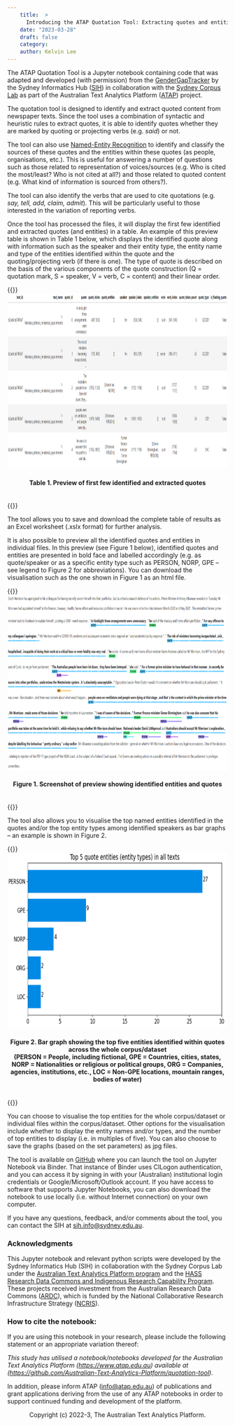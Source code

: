 ```yaml
---
    title:  >
      Introducing the ATAP Quotation Tool: Extracting quotes and entities from newspaper articles
    date: "2023-03-28"
    draft: false
    category:
    author: Kelvin Lee
---
```


The ATAP Quotation Tool is a Jupyter notebook containing code that was adapted and developed (with permission) from the [GenderGapTracker](https://github.com/sfu-discourse-lab/GenderGapTracker) by the Sydney Informatics Hub ([SIH](https://www.sydney.edu.au/research/facilities/sydney-informatics-hub.html)) in collaboration with the [Sydney Corpus Lab](https://sydneycorpuslab.com/) as part of the Australian Text Analytics Platform ([ATAP](https://www.atap.edu.au)) project.

The quotation tool is designed to identify and extract quoted content from newspaper texts. Since the tool uses a combination of syntactic and heuristic rules to extract quotes, it is able to identify quotes whether they are marked by quoting or projecting verbs (e.g. _said_) or not.

The tool can also use [Named-Entity Recognition](https://en.wikipedia.org/wiki/Named-entity_recognition) to identify and classify the sources of these quotes and the entities within these quotes (as people, organisations, etc.). This is useful for answering a number of questions such as those related to representation of voices/sources (e.g. Who is cited the most/least? Who is not cited at all?) and those related to quoted content (e.g. What kind of information is sourced from others?).

The tool can also identify the verbs that are used to cite quotations (e.g. _say, tell, add, claim, admit_). This will be particularly useful to those interested in the variation of reporting verbs.

Once the tool has processed the files, it will display the first few identified and extracted quotes (and entities) in a table. An example of this preview table is shown in Table 1 below, which displays the identified quote along with information such as the speaker and their entity type, the entity name and type of the entities identified within the quote and the quoting/projecting verb (if there is one). The type of quote is described on the basis of the various components of the quote construction (Q = quotation mark, S = speaker, V = verb, C = content) and their linear order.

{{<raw>}}
<br />
<img src="quot_tool_ss1.png" title="Preview of first few identified and extracted quotes" height="400" class="center_image" />

<div style="text-align: center;"><h4>Table 1. Preview of first few identified and extracted quotes</h4></div>
<br />
{{</raw>}}

The tool allows you to save and download the complete table of results as an Excel worksheet (.xslx format) for further analysis.

It is also possible to preview all the identified quotes and entities in individual files. In this preview (see Figure 1 below), identified quotes and entities are presented in bold face and labelled accordingly (e.g. as quote/speaker or as a specific entity type such as PERSON, NORP, GPE – see legend to Figure 2 for abbreviations). You can download the visualisation such as the one shown in Figure 1 as an html file.

{{<raw>}}
<br />
<img src="quot_tool_ss2.png" title="Screenshot of preview showing identified entities and quotes" height="400" class="center_image" />

<div style="text-align: center;"><h4>Figure 1. Screenshot of preview showing identified entities and quotes</h4></div>
<br />
{{</raw>}}

The tool also allows you to visualise the top named entities identified in the quotes and/or the top entity types among identified speakers as bar graphs – an example is shown in Figure 2.

{{<raw>}}
<br />
<img src="quot_tool_ss3.png" title="Bar graph showing the top five entities identified within quotes across the whole corpus/dataset" height="400" class="center_image" />

<div style="text-align: center;"><h4>Figure 2. Bar graph showing the top five entities identified within quotes across the whole corpus/dataset
<br />(PERSON = People, including fictional, GPE = Countries, cities, states, NORP = Nationalities or religious or political groups, ORG = Companies, agencies, institutions, etc., LOC = Non-GPE locations, mountain ranges, bodies of water)</h4></div>
<br />
{{</raw>}}

You can choose to visualise the top entities for the whole corpus/dataset or individual files within the corpus/dataset. Other options for the visualisation include whether to display the entity names and/or types, and the number of top entities to display (i.e. in multiples of five). You can also choose to save the graphs (based on the set parameters) as jpg files.

The tool is available on [GitHub](https://github.com/Australian-Text-Analytics-Platform/quotation-tool) where you can launch the tool on Jupyter Notebook via Binder. That instance of Binder uses CILogon authentication, and you can access it by signing in with your (Australian) institutional login credentials or Google/Microsoft/Outlook account. If you have access to software that supports Jupyter Notebooks, you can also download the notebook to use locally (i.e. without Internet connection) on your own computer.

If you have any questions, feedback, and/or comments about the tool, you can contact the SIH at [sih.info@sydney.edu.au](mailto:sih.info@sydney.edu.au).

### Acknowledgments

This Jupyter notebook and relevant python scripts were developed by the Sydney Informatics Hub (SIH) in collaboration with the Sydney Corpus Lab under the [Australian Text Analytics Platform program](https://doi.org/10.47486/PL074) and the [HASS Research Data Commons and Indigenous Research Capability Program](https://doi.org/10.47486/HIR001). These projects received investment from the Australian Research Data Commons ([ARDC](https://www.ardc.edu.au)), which is funded by the National Collaborative Research Infrastructure Strategy ([NCRIS](https://www.education.gov.au/ncris)).

### How to cite the notebook:

If you are using this notebook in your research, please include the following statement or an appropriate variation thereof:

_This study has utilised a notebook/notebooks developed for the Australian Text Analytics Platform (https://www.atap.edu.au) available at (https://github.com/Australian-Text-Analytics-Platform/quotation-tool)._

In addition, please inform ATAP (info@atap.edu.au) of publications and grant applications deriving from the use of any ATAP notebooks in order to support continued funding and development of the platform.

<raw>

<div style="text-align: center;">Copyright (c) 2022-3, The Australian Text Analytics Platform.</div>

</raw>
